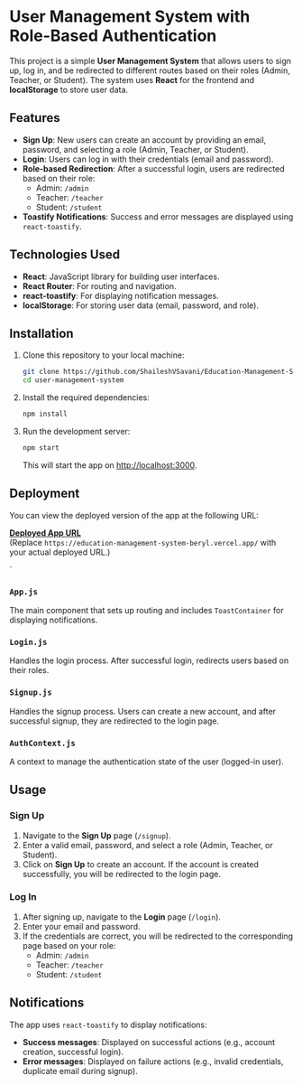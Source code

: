 
# User Management System with Role-Based Authentication

This project is a simple **User Management System** that allows users to sign up, log in, and be redirected to different routes based on their roles (Admin, Teacher, or Student). The system uses **React** for the frontend and **localStorage** to store user data.

## Features

- **Sign Up**: New users can create an account by providing an email, password, and selecting a role (Admin, Teacher, or Student).
- **Login**: Users can log in with their credentials (email and password).
- **Role-based Redirection**: After a successful login, users are redirected based on their role:
  - Admin: `/admin`
  - Teacher: `/teacher`
  - Student: `/student`
- **Toastify Notifications**: Success and error messages are displayed using `react-toastify`.

## Technologies Used

- **React**: JavaScript library for building user interfaces.
- **React Router**: For routing and navigation.
- **react-toastify**: For displaying notification messages.
- **localStorage**: For storing user data (email, password, and role).

## Installation

1. Clone this repository to your local machine:

   ```bash
   git clone https://github.com/ShaileshVSavani/Education-Management-System.git
   cd user-management-system
   ```

2. Install the required dependencies:

   ```bash
   npm install
   ```

3. Run the development server:

   ```bash
   npm start
   ```

   This will start the app on [http://localhost:3000](http://localhost:3000).

## Deployment

You can view the deployed version of the app at the following URL:

[**Deployed App URL**](https://education-management-system-beryl.vercel.app/)  
(Replace `https://education-management-system-beryl.vercel.app/` with your actual deployed URL.)

`

### `App.js`

The main component that sets up routing and includes `ToastContainer` for displaying notifications.

### `Login.js`

Handles the login process. After successful login, redirects users based on their roles.

### `Signup.js`

Handles the signup process. Users can create a new account, and after successful signup, they are redirected to the login page.

### `AuthContext.js`

A context to manage the authentication state of the user (logged-in user).

## Usage

### Sign Up

1. Navigate to the **Sign Up** page (`/signup`).
2. Enter a valid email, password, and select a role (Admin, Teacher, or Student).
3. Click on **Sign Up** to create an account. If the account is created successfully, you will be redirected to the login page.

### Log In

1. After signing up, navigate to the **Login** page (`/login`).
2. Enter your email and password.
3. If the credentials are correct, you will be redirected to the corresponding page based on your role:
   - Admin: `/admin`
   - Teacher: `/teacher`
   - Student: `/student`

## Notifications

The app uses `react-toastify` to display notifications:

- **Success messages**: Displayed on successful actions (e.g., account creation, successful login).
- **Error messages**: Displayed on failure actions (e.g., invalid credentials, duplicate email during signup).
